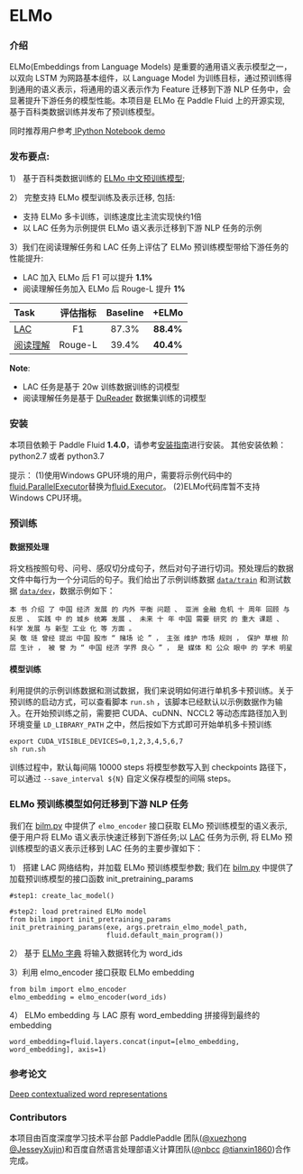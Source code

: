 # ELMo

### 介绍

ELMo(Embeddings from Language Models) 是重要的通用语义表示模型之一，以双向 LSTM  为网路基本组件，以 Language Model 为训练目标，通过预训练得到通用的语义表示，将通用的语义表示作为 Feature 迁移到下游 NLP 任务中，会显著提升下游任务的模型性能。本项目是 ELMo 在 Paddle Fluid 上的开源实现, 基于百科类数据训练并发布了预训练模型。

同时推荐用户参考[ IPython Notebook demo](https://aistudio.baidu.com/aistudio/projectDetail/124374)

### 发布要点:
1） 基于百科类数据训练的 [ELMo 中文预训练模型](https://dureader.gz.bcebos.com/elmo/baike_elmo_checkpoint.tar.gz);

2） 完整支持 ELMo 模型训练及表示迁移, 包括:

- 支持 ELMo 多卡训练，训练速度比主流实现快约1倍
- 以 LAC 任务为示例提供 ELMo 语义表示迁移到下游 NLP 任务的示例

3）我们在阅读理解任务和 LAC 任务上评估了 ELMo 预训练模型带给下游任务的性能提升:
- LAC 加入 ELMo 后 F1 可以提升 **1.1%**
- 阅读理解任务加入 ELMo 后 Rouge-L 提升 **1%**

| Task | 评估指标 | Baseline | +ELMo |
| :------| :------: | :------: |:------: |
| [LAC](https://github.com/baidu/lac) | F1 | 87.3% | **88.4%** |
| [阅读理解](https://github.com/PaddlePaddle/models/tree/develop/PaddleNLP/unarchived/machine_reading_comprehension) | Rouge-L | 39.4% | **40.4%** |

**Note**:

- LAC 任务是基于 20w 训练数据训练的词模型
- 阅读理解任务是基于 [DuReader](https://github.com/baidu/DuReader) 数据集训练的词模型

### 安装

本项目依赖于 Paddle Fluid **1.4.0**，请参考[安装指南](http://www.paddlepaddle.org/#quick-start)进行安装。
其他安装依赖：python2.7 或者 python3.7

提示：
(1)使用Windows GPU环境的用户，需要将示例代码中的[fluid.ParallelExecutor](http://paddlepaddle.org/documentation/docs/zh/1.4/api_cn/fluid_cn.html#parallelexecutor)替换为[fluid.Executor](http://paddlepaddle.org/documentation/docs/zh/1.4/api_cn/fluid_cn.html#executor)。
(2)ELMo代码库暂不支持Windows CPU环境。  

### 预训练

#### 数据预处理

将文档按照句号、问号、感叹切分成句子，然后对句子进行切词。预处理后的数据文件中每行为一个分词后的句子。我们给出了示例训练数据 [`data/train`](data/train) 和测试数据 [`data/dev`](data/dev)，数据示例如下：

```
本 书 介绍 了 中国 经济 发展 的 内外 平衡 问题 、 亚洲 金融 危机 十 周年 回顾 与 反思 、 实践 中 的 城乡 统筹 发展 、 未来 十 年 中国 需要 研究 的 重大 课题 、 科学 发展 与 新型 工业 化 等 方面 。
吴 敬 琏 曾经 提出 中国 股市 “ 赌场 论 ” ， 主张 维护 市场 规则 ， 保护 草根 阶层 生计 ， 被 誉 为 “ 中国 经济 学界 良心 ” ， 是 媒体 和 公众 眼中 的 学术 明星
```

#### 模型训练

利用提供的示例训练数据和测试数据，我们来说明如何进行单机多卡预训练。关于预训练的启动方式，可以查看脚本 `run.sh` ，该脚本已经默认以示例数据作为输入。在开始预训练之前，需要把 CUDA、cuDNN、NCCL2 等动态库路径加入到环境变量 `LD_LIBRARY_PATH` 之中，然后按如下方式即可开始单机多卡预训练

```shell
export CUDA_VISIBLE_DEVICES=0,1,2,3,4,5,6,7
sh run.sh
```

训练过程中，默认每间隔 10000 steps 将模型参数写入到 checkpoints 路径下，可以通过 `--save_interval ${N}` 自定义保存模型的间隔 steps。

### ELMo 预训练模型如何迁移到下游 NLP 任务

我们在 [bilm.py](./LAC_demo/bilm.py) 中提供了 `elmo_encoder` 接口获取 ELMo 预训练模型的语义表示, 便于用户将 ELMo 语义表示快速迁移到下游任务;以 [LAC](https://github.com/baidu/lac) 任务为示例, 将 ELMo 预训练模型的语义表示迁移到 LAC 任务的主要步骤如下：

1） 搭建 LAC 网络结构，并加载 ELMo 预训练模型参数; 我们在 [bilm.py](./LAC_demo/bilm.py) 中提供了加载预训练模型的接口函数 init_pretraining_params

```
#step1: create_lac_model()

#step2: load pretrained ELMo model
from bilm import init_pretraining_params
init_pretraining_params(exe, args.pretrain_elmo_model_path,
                        fluid.default_main_program())
```

2） 基于 [ELMo 字典](data/vocabulary_min5k.txt) 将输入数据转化为 word_ids

3）利用 elmo_encoder 接口获取 ELMo embedding

```
from bilm import elmo_encoder
elmo_embedding = elmo_encoder(word_ids)
```

4） ELMo embedding 与 LAC 原有 word_embedding 拼接得到最终的 embedding
```
word_embedding=fluid.layers.concat(input=[elmo_embedding, word_embedding], axis=1)
```

### 参考论文
[Deep contextualized word representations](https://arxiv.org/abs/1802.05365)


### Contributors
本项目由百度深度学习技术平台部 PaddlePaddle 团队([@xuezhong](https://github.com/xuezhong) [@JesseyXujin](https://github.com/JesseyXujin))和百度自然语言处理部语义计算团队([@nbcc](https://github.com/nbcc) [@tianxin1860](https://github.com/tianxin1860))合作完成。
